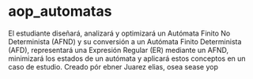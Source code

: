 # aop_automatas
El estudiante diseñará, analizará y optimizará un Autómata Finito No Determinista (AFND) y su conversión a un Autómata Finito Determinista (AFD), representará una Expresión Regular (ER) mediante un AFND, minimizará los estados de un autómata y aplicará estos conceptos en un caso de estudio.
Creado pór ebner Juarez elias, osea sease yop
